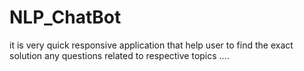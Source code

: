 # NLP_ChatBot
it is very quick responsive application that help user to find the exact solution any questions related to respective topics ....
